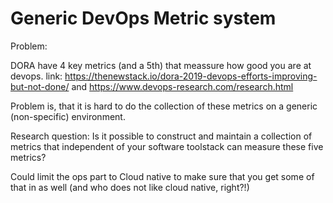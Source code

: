 # Generic DevOps Metric system

Problem:

DORA have 4 key metrics (and a 5th) that meassure how good you are at devops.
link: https://thenewstack.io/dora-2019-devops-efforts-improving-but-not-done/ and https://www.devops-research.com/research.html

Problem is, that it is hard to do the collection of these metrics on a generic (non-specific) environment.

Research question: Is it possible to construct and maintain a collection of metrics that independent of your software toolstack can measure these five metrics?

Could limit the ops part to Cloud native to make sure that you get some of that in as well (and who does not like cloud native, right?!)
